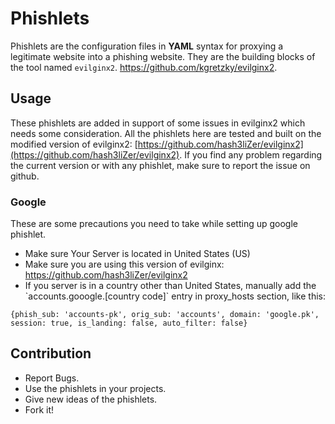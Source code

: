 # Phishlets
Phishlets are the configuration files in **YAML** syntax for proxying a legitimate website into a phishing website. They are the building blocks of the tool named `evilginx2`. https://github.com/kgretzky/evilginx2. 

## Usage
These phishlets are added in support of some issues in evilginx2 which needs some consideration. All the phishlets here are tested and built on the modified version of evilginx2: [https://github.com/hash3liZer/evilginx2](https://github.com/hash3liZer/evilginx2). If you find any problem regarding the current version or with any phishlet, make sure to report the issue on github. 

### Google
These are some precautions you need to take while setting up google phishlet. 
<ul>
    <li>Make sure Your Server is located in United States (US)</li>
    <li>Make sure you are using this version of evilginx: <a href="https://github.com/hash3liZer/evilginx2">https://github.com/hash3liZer/evilginx2</a></li>
    <li>If you server is in a country other than United States, manually add the `accounts.gooogle.[country code]` entry in proxy_hosts section, like this: </li>
</ul>

```
{phish_sub: 'accounts-pk', orig_sub: 'accounts', domain: 'google.pk', session: true, is_landing: false, auto_filter: false}
```

## Contribution
<ul>
    <li>Report Bugs.</li>
    <li>Use the phishlets in your projects.</li>
    <li>Give new ideas of the phishlets.</li>
    <li>Fork it!</li>
</ul>
